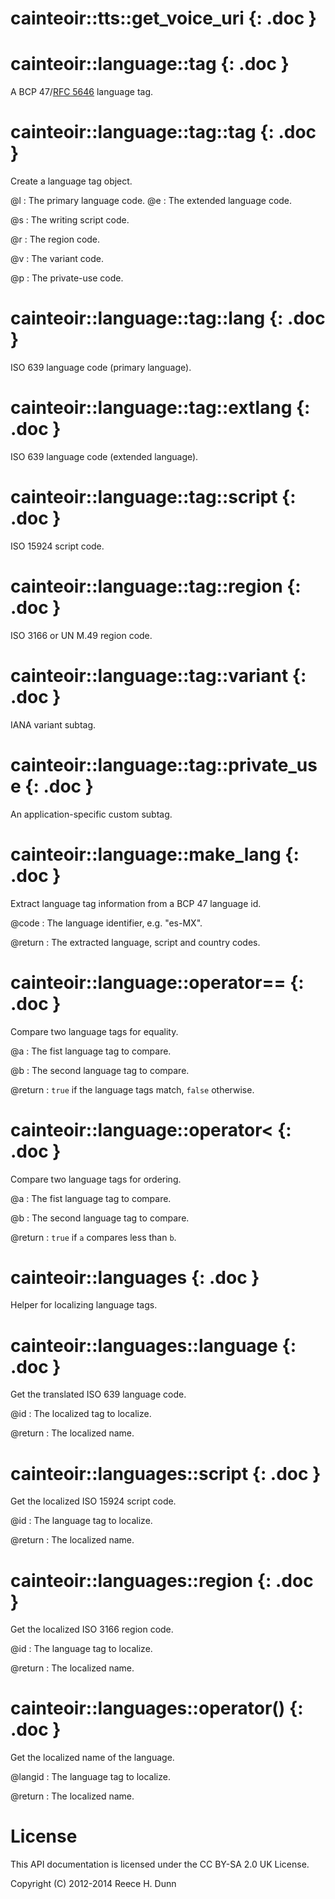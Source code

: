 # cainteoir::tts::get_voice_uri {: .doc }

# cainteoir::language::tag {: .doc }

A BCP 47/[RFC 5646](http://www.ietf.org/rfc/rfc5646.txt) language tag.

# cainteoir::language::tag::tag {: .doc }

Create a language tag object.

@l
: The primary language code.
@e
: The extended language code.

@s
: The writing script code.

@r
: The region code.

@v
: The variant code.

@p
: The private-use code.

# cainteoir::language::tag::lang {: .doc }

ISO 639 language code (primary language).

# cainteoir::language::tag::extlang {: .doc }

ISO 639 language code (extended language).

# cainteoir::language::tag::script {: .doc }

ISO 15924 script code.

# cainteoir::language::tag::region {: .doc }

ISO 3166 or UN M.49 region code.

# cainteoir::language::tag::variant {: .doc }

IANA variant subtag.

# cainteoir::language::tag::private_use {: .doc }

An application-specific custom subtag.

# cainteoir::language::make_lang {: .doc }

Extract language tag information from a BCP 47 language id.

@code
: The language identifier, e.g. "es-MX".

@return
: The extracted language, script and country codes.

# cainteoir::language::operator== {: .doc }

Compare two language tags for equality.

@a
: The fist language tag to compare.

@b
: The second language tag to compare.

@return
: `true` if the language tags match, `false` otherwise.

# cainteoir::language::operator< {: .doc }

Compare two language tags for ordering.

@a
: The fist language tag to compare.

@b
: The second language tag to compare.

@return
: `true` if `a` compares less than `b`.

# cainteoir::languages {: .doc }

Helper for localizing language tags.

# cainteoir::languages::language {: .doc }

Get the translated ISO 639 language code.

@id
: The localized tag to localize.

@return
: The localized name.

# cainteoir::languages::script {: .doc }

Get the localized ISO 15924 script code.

@id
: The language tag to localize.

@return
: The localized name.

# cainteoir::languages::region {: .doc }

Get the localized ISO 3166 region code.

@id
: The language tag to localize.

@return
: The localized name.

# cainteoir::languages::operator() {: .doc }

Get the localized name of the language.

@langid
: The language tag to localize.

@return
: The localized name.

# License

This API documentation is licensed under the CC BY-SA 2.0 UK License.

Copyright (C) 2012-2014 Reece H. Dunn
